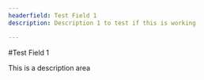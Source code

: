 ```yaml
---
headerfield: Test Field 1
description: Description 1 to test if this is working

---
```

#Test Field 1

This is a description area